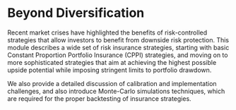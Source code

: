 # Beyond Diversification

Recent market crises have highlighted the benefits of risk-controlled strategies that allow investors to benefit from downside risk protection. This module describes a wide set of risk insurance strategies, starting with basic Constant Proportion Portfolio Insurance (CPPI) strategies, and moving on to more sophisticated strategies that aim at achieving the highest possible upside potential while imposing stringent limits to portfolio drawdown. 

We also provide a detailed discussion of calibration and implementation challenges, and also introduce Monte-Carlo simulations techniques, which are required for the proper backtesting of insurance strategies. 